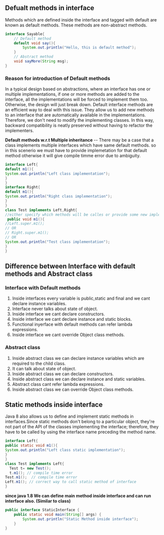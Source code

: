 ## Defualt methods in interface
Methods which are defined inside the interface and tagged with default are known as default methods. These methods are non-abstract methods.

```java
interface Sayable{  
    // Default method   
    default void say(){  
        System.out.println("Hello, this is default method");  
    }  
    // Abstract method  
    void sayMore(String msg);  
}
```
### Reason for introduction of Default methods
In a typical design based on abstractions, where an interface has one or multiple implementations, if one or more methods are added to the interface, all the implementations will be forced to implement them too. Otherwise, the design will just break down.
Default interface methods are an efficient way to deal with this issue. They allow us to add new methods to an interface that are automatically available in the implementations. Therefore, we don't need to modify the implementing classes.
In this way, backward compatibility is neatly preserved without having to refactor the implementers.

**Default methods w.r.t Multiple inheritance** -- There may be a case that a class implements multiple interfaces which have same default methods. so in this scenerio we must have to provide implemetation for that default method otherwise it will give compile timme error due to ambiguity.
```java
interface Left{
default m1(){
System.out.println("Left class implementation");
}
}
interface Right{
default m1(){
System.out.println("Right class implementation");
}
}
class Test implements Left,Right{
//either specify which methods will be calles or provide some new implementation otherwise it will give compile time error
 public void m1(){
//Left.super.m1(); 
// OR
// Right.super.m1();
// OR
System.out.println("Test class implementation");
}
}
```
## Difference between Interface with default methods and Abstract class

### Interface with Default methods
1. Inside interfaces every variable is public,static and final and we cant declare instance variables.
2. Interface never talks about state of object.
3. Inside interface we cant declare constructors.
4. Inside interface we cant declare instance and static blocks.
5. Functional inyerface with default methods can refer lambda expressions.
6. Inside interface we cant override Object class methods.

### Abstract class
1. Inside abstract class we can declare instance variables which are required to the child class.
2. It can talk about state of object.
3. Inside abstract class we can declare constructors.
4. Inside abstract class we can declare instance and static variables.
5. Abstract class cant refer lambda expressions.
6. Inside abstract class we can override Object class methods.

## Static methods inside interface
   
Java 8 also allows us to define and implement static methods in interfaces.Since static methods don't belong to a particular object, they're not part of the API of the 
classes implementing the interface; therefore, they have to be called by using the interface name preceding the method name.

```java
interface Left{
public static void m1(){
System.out.println("Left class static implementation");
}
}
class Test implements Left{
  Test t= new Test();
  t.m1(); // compile time error
Test.m1();  // compile time error
Left.m1(); // correct way to call static method of interface
}
```
**since java 1.8 We can  define main method inside interface and can run interface also. (Similar to class)**
```java
public interface StaticInterface {
	public static void main(String[] args) {
		System.out.println("Static Method inside interface");
	}
}
```
